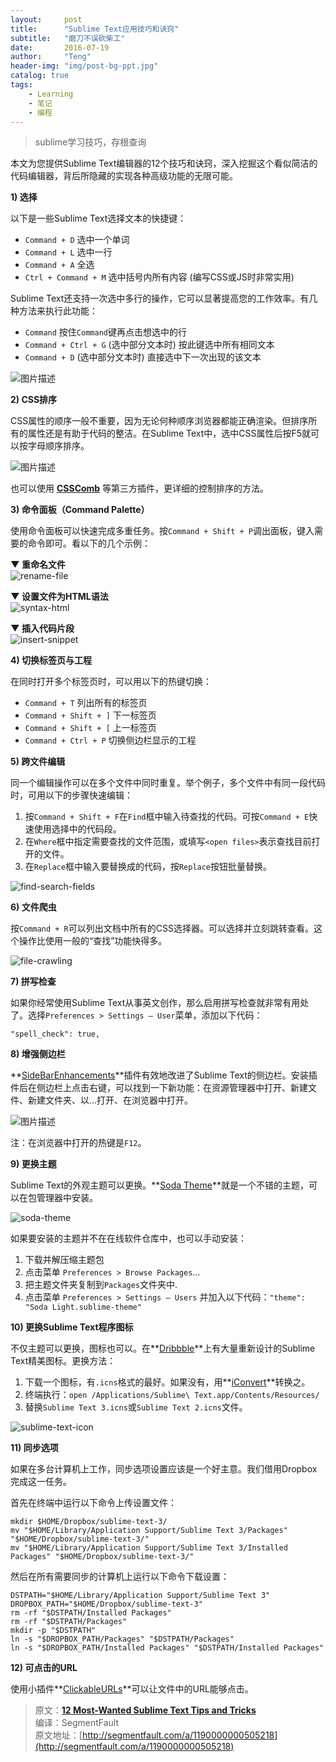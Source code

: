 ```yaml
---
layout:     post
title:      "Sublime Text应用技巧和诀窍"
subtitle:   "磨刀不误砍柴工"
date:       2016-07-19
author:     "Teng"
header-img: "img/post-bg-ppt.jpg"
catalog: true
tags:
    - Learning
    - 笔记
    - 编程
---
```


> sublime学习技巧，存根查询

本文为您提供Sublime Text编辑器的12个技巧和诀窍，深入挖掘这个看似简洁的代码编辑器，背后所隐藏的实现各种高级功能的无限可能。

**1) 选择**

以下是一些Sublime Text选择文本的快捷键：

*   `Command + D` 选中一个单词
*   `Command + L` 选中一行
*   `Command + A` 全选
*   `Ctrl + Command + M` 选中括号内所有内容 (编写CSS或JS时非常实用)

Sublime Text还支持一次选中多行的操作，它可以显著提高您的工作效率。有几种方法来执行此功能：

*   `Command` 按住`Command`键再点击想选中的行
*   `Command + Ctrl + G` (选中部分文本时) 按此键选中所有相同文本
*   `Command + D` (选中部分文本时) 直接选中下一次出现的该文本

![图片描述](http://7xtgob.com2.z0.glb.clouddn.com/sublime-jiqiao1.gif)

**2) CSS排序**

CSS属性的顺序一般不重要，因为无论何种顺序浏览器都能正确渲染。但排序所有的属性还是有助于代码的整洁。在Sublime Text中，选中CSS属性后按F5就可以按字母顺序排序。

![图片描述](http://7xtgob.com2.z0.glb.clouddn.com/sublime-jiqiao2.gif)

也可以使用 **[CSSComb](https://github.com/csscomb/CSScomb-for-Sublime)** 等第三方插件，更详细的控制排序的方法。

**3) 命令面板（Command Palette）**

使用命令面板可以快速完成多重任务。按`Command + Shift + P`调出面板，键入需要的命令即可。看以下的几个示例：

**▼ 重命名文件**  
![rename-file](http://7xtgob.com2.z0.glb.clouddn.com/sublime-jiqiao3.jpg)

**▼ 设置文件为HTML语法**  
![syntax-html](http://7xtgob.com2.z0.glb.clouddn.com/sublime-jiqiao4.jpg)

**▼ 插入代码片段**  
![insert-snippet](http://7xtgob.com2.z0.glb.clouddn.com/sublime-jiqiao5.jpg)

**4) 切换标签页与工程**

在同时打开多个标签页时，可以用以下的热键切换：

*   `Command + T` 列出所有的标签页
*   `Command + Shift + ]` 下一标签页
*   `Command + Shift + [` 上一标签页
*   `Command + Ctrl + P` 切换侧边栏显示的工程

**5) 跨文件编辑**

同一个编辑操作可以在多个文件中同时重复。举个例子，多个文件中有同一段代码时，可用以下的步骤快速编辑：

1.  按`Command + Shift + F`在`Find`框中输入待查找的代码。可按`Command + E`快速使用选择中的代码段。
2.  在`Where`框中指定需要查找的文件范围，或填写`<open files>`表示查找目前打开的文件。
3.  在`Replace`框中输入要替换成的代码，按`Replace`按钮批量替换。

![find-search-fields](http://7xtgob.com2.z0.glb.clouddn.com/sublime-jiqiao6.jpg)

**6) 文件爬虫**

按`Command + R`可以列出文档中所有的CSS选择器。可以选择并立刻跳转查看。这个操作比使用一般的“查找”功能快得多。

![file-crawling](http://7xtgob.com2.z0.glb.clouddn.com/sublime-jiqiao7.jpg)

**7) 拼写检查**

如果你经常使用Sublime Text从事英文创作，那么启用拼写检查就非常有用处了。选择`Preferences > Settings – User`菜单，添加以下代码：

    "spell_check": true,    

**8) 增强侧边栏**

**[SideBarEnhancements](https://github.com/titoBouzout/SideBarEnhancements/tree/st3)**插件有效地改进了Sublime Text的侧边栏。安装插件后在侧边栏上点击右键，可以找到一下新功能：在资源管理器中打开、新建文件、新建文件夹、以…打开、在浏览器中打开。

![图片描述](http://7xtgob.com2.z0.glb.clouddn.com/sublime-jiqiao8.jpg)

注：在浏览器中打开的热键是`F12`。

**9) 更换主题**

Sublime Text的外观主题可以更换。**[Soda Theme](https://github.com/buymeasoda/soda-theme)**就是一个不错的主题，可以在包管理器中安装。

![soda-theme](http://7xtgob.com2.z0.glb.clouddn.com/sublime-jiqiao9.jpg)

如果要安装的主题并不在在线软件仓库中，也可以手动安装：

1.  下载并解压缩主题包
2.  点击菜单 `Preferences > Browse Packages`…
3.  把主题文件夹复制到`Packages`文件夹中.
4.  点击菜单 `Preferences > Settings – Users` 并加入以下代码：`"theme": "Soda Light.sublime-theme"`

**10) 更换Sublime Text程序图标**

不仅主题可以更换，图标也可以。在**[Dribbble](https://dribbble.com/)**上有大量重新设计的Sublime Text精美图标。更换方法：

1.  下载一个图标，有`.icns`格式的最好。如果没有，用**[iConvert](https://iconverticons.com/online/)**转换之。
2.  终端执行：`open /Applications/Sublime\ Text.app/Contents/Resources/`
3.  替换`Sublime Text 3.icns`或`Sublime Text 2.icns`文件。

![sublime-text-icon](http://7xtgob.com2.z0.glb.clouddn.com/sublime-jiqiao10.jpg)

**11) 同步选项**

如果在多台计算机上工作，同步选项设置应该是一个好主意。我们借用Dropbox完成这一任务。

首先在终端中运行以下命令上传设置文件：

    mkdir $HOME/Dropbox/sublime-text-3/  
    mv "$HOME/Library/Application Support/Sublime Text 3/Packages" "$HOME/Dropbox/sublime-text-3/"  
    mv "$HOME/Library/Application Support/Sublime Text 3/Installed Packages" "$HOME/Dropbox/sublime-text-3/"  

然后在所有需要同步的计算机上运行以下命令下载设置：

    DSTPATH="$HOME/Library/Application Support/Sublime Text 3"  
    DROPBOX_PATH="$HOME/Dropbox/sublime-text-3"  
    rm -rf "$DSTPATH/Installed Packages"  
    rm -rf "$DSTPATH/Packages"  
    mkdir -p "$DSTPATH"  
    ln -s "$DROPBOX_PATH/Packages" "$DSTPATH/Packages"  
    ln -s "$DROPBOX_PATH/Installed Packages" "$DSTPATH/Installed Packages"  

**12) 可点击的URL**

使用小插件**[ClickableURLs](https://github.com/leonid-shevtsov/ClickableUrls_SublimeText)**可以让文件中的URL能够点击。

> 原文：**[12 Most-Wanted Sublime Text Tips and Tricks](http://www.hongkiat.com/blog/sublime-text-tips/)**  
> 编译：SegmentFault  
> 原文地址：[http://segmentfault.com/a/1190000000505218](http://segmentfault.com/a/1190000000505218)